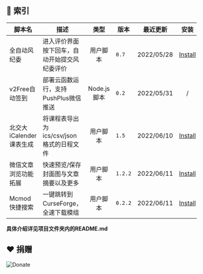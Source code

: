 ## 📌 索引

| 脚本名                  | 描述                                         |    类型     | 版本    | 最近更新   |                             安装                             |
| ----------------------- | -------------------------------------------- | :---------: | ------- | ---------- | :----------------------------------------------------------: |
| 全自动风纪委            | 进入评价界面按下回车，自动开始提交风纪委评价 |  用户脚本   | `0.7`   | 2022/05/28 | [Install](https://fastly.jsdelivr.net/gh/ZiuChen/userscript@main/src/BiliAutoJudgement/bili-auto-judgement.user.js) |
| v2Free自动签到          | 部署云函数运行，支持PushPlus微信推送         | Node.js脚本 | `0.2`   | 2022/05/31 |                              /                               |
| 北交大iCalender课表生成 | 将课程表导出为ics/csv/json格式的日程文件     |  用户脚本   | `1.5`   | 2022/06/10 | [Install](https://fastly.jsdelivr.net/gh/ZiuChen/userscript@main/src/BJTU-Schedule-ics-csvGenerator/generator.js) |
| 微信文章浏览功能拓展    | 快速预览/保存封面图与文章摘要以及更多        |  用户脚本   | `1.2.2` | 2022/06/11 | [Install](https://fastly.jsdelivr.net/gh/ZiuChen/userscript@main/src/WeChatArticleEX/userscript.user.js) |
| Mcmod快捷搜索           | 一键跳转到CurseForge，全速下载模组           |  用户脚本   | `0.2.2` | 2022/06/11 | [Install](https://fastly.jsdelivr.net/gh/ZiuChen/userscript@main/src/McmodQuickSearch/userscript.user.js) |

**具体介绍详见项目文件夹内的README.md**

## ❤ 捐赠

![Donate](https://fastly.jsdelivr.net/gh/ZiuChen/NO-FLASH-Upload@master/doc/img/Buy%20me%20a%20coffee.png)

